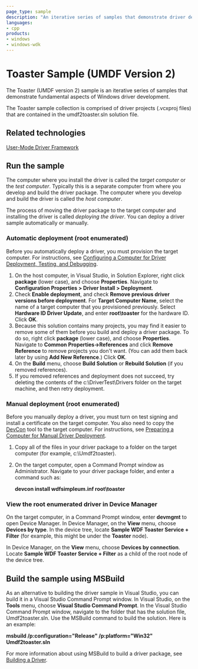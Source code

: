 ```yaml
---
page_type: sample
description: "An iterative series of samples that demonstrate driver development using UMDF version 2."
languages:
- cpp
products:
- windows
- windows-wdk
---
```


<!---
    name: Toaster Sample (UMDF version 2)
    platform: UMDF2
    language: cpp
    category: General WDF
    description: An iterative series of samples that demonstrate driver development using UMDF version 2.
    samplefwlink: http://go.microsoft.com/fwlink/p/?LinkId=620310
--->

# Toaster Sample (UMDF Version 2)

The Toaster (UMDF version 2) sample is an iterative series of samples that demonstrate fundamental aspects of Windows driver development.

The Toaster sample collection is comprised of driver projects (.vcxproj files) that are contained in the umdf2toaster.sln solution file.

## Related technologies

[User-Mode Driver Framework](http://msdn.microsoft.com/en-us/library/windows/hardware/ff560456)

## Run the sample

The computer where you install the driver is called the *target computer* or the *test computer*. Typically this is a separate computer from where you develop and build the driver package. The computer where you develop and build the driver is called the *host computer*.

The process of moving the driver package to the target computer and installing the driver is called *deploying the driver*. You can deploy a driver sample automatically or manually.

### Automatic deployment (root enumerated)

Before you automatically deploy a driver, you must provision the target computer. For instructions, see [Configuring a Computer for Driver Deployment, Testing, and Debugging](http://msdn.microsoft.com/en-us/library/windows/hardware/).

1. On the host computer, in Visual Studio, in Solution Explorer, right click **package** (lower case), and choose **Properties**. Navigate to **Configuration Properties \> Driver Install \> Deployment**.
1. Check **Enable deployment**, and check **Remove previous driver versions before deployment**. For **Target Computer Name**, select the name of a target computer that you provisioned previously. Select **Hardware ID Driver Update**, and enter **root\\toaster** for the hardware ID. Click **OK**.
1. Because this solution contains many projects, you may find it easier to remove some of them before you build and deploy a driver package. To do so, right click **package** (lower case), and choose **Properties**. Navigate to **Common Properties-\>References** and click **Remove Reference** to remove projects you don't want. (You can add them back later by using **Add New Reference**.) Click **OK**.
1. On the **Build** menu, choose **Build Solution** or **Rebuild Solution** (if you removed references).
1. If you removed references and deployment does not succeed, try deleting the contents of the c:\\DriverTest\\Drivers folder on the target machine, and then retry deployment.

### Manual deployment (root enumerated)

Before you manually deploy a driver, you must turn on test signing and install a certificate on the target computer. You also need to copy the [DevCon](http://msdn.microsoft.com/en-us/library/windows/hardware/ff544707) tool to the target computer. For instructions, see [Preparing a Computer for Manual Driver Deployment](https://docs.microsoft.com/en-us/windows-hardware/drivers/develop/preparing-a-computer-for-manual-driver-deployment).

1. Copy all of the files in your driver package to a folder on the target computer (for example, c:\\Umdf2toaster).
1. On the target computer, open a Command Prompt window as Administrator. Navigate to your driver package folder, and enter a command such as:

    **devcon install wdfsimpleum.inf root\\toaster**

### View the root enumerated driver in Device Manager

On the target computer, in a Command Prompt window, enter **devmgmt** to open Device Manager. In Device Manager, on the **View** menu, choose **Devices by type**. In the device tree, locate **Sample WDF Toaster Service + Filter** (for example, this might be under the **Toaster** node).

In Device Manager, on the **View** menu, choose **Devices by connection**. Locate **Sample WDF Toaster Service + Filter** as a child of the root node of the device tree.

## Build the sample using MSBuild

As an alternative to building the driver sample in Visual Studio, you can build it in a Visual Studio Command Prompt window. In Visual Studio, on the **Tools** menu, choose **Visual Studio Command Prompt**. In the Visual Studio Command Prompt window, navigate to the folder that has the solution file, Umdf2toaster.sln. Use the MSBuild command to build the solution. Here is an example:

**msbuild /p:configuration="Release" /p:platform="Win32" Umdf2toaster.sln**

For more information about using MSBuild to build a driver package, see [Building a Driver](http://msdn.microsoft.com/en-us/library/windows/hardware/ff554644).
